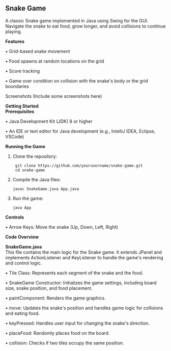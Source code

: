## Snake Game

A classic Snake game implemented in Java using Swing for the GUI. Navigate the snake to eat food, grow longer, and avoid collisions to continue playing.

<b>Features</b>

• Grid-based snake movement

• Food spawns at random locations on the grid

• Score tracking

• Game over condition on collision with the snake's body or the grid boundaries

</b>Screenshots</b>
(Include some screenshots here)

<b>Getting Started</b>
<br>
<b>Prerequisites</b>

• Java Development Kit (JDK) 8 or higher

• An IDE or text editor for Java development (e.g., IntelliJ IDEA, Eclipse, VSCode)

<b>Running the Game</b>
1. Clone the repository:

        git clone https://github.com/yourusername/snake-game.git
        cd snake-game

2. Compile the Java files:

       javac SnakeGame.java App.java
 
 3. Run the game:

        java App


<b>Controls</b>

• Arrow Keys: Move the snake (Up, Down, Left, Right)

<b>Code Overview

SnakeGame.java</b>
<br>
This file contains the main logic for the Snake game. It extends JPanel and implements ActionListener and KeyListener to handle the game's rendering and control logic.

• Tile Class: Represents each segment of the snake and the food.

• SnakeGame Constructor: Initializes the game settings, including board size, snake position, and food placement.

• paintComponent: Renders the game graphics.

• move: Updates the snake's position and handles game logic for collisions and eating food.

• keyPressed: Handles user input for changing the snake's direction.

• placeFood: Randomly places food on the board.

• collision: Checks if two tiles occupy the same position.


















